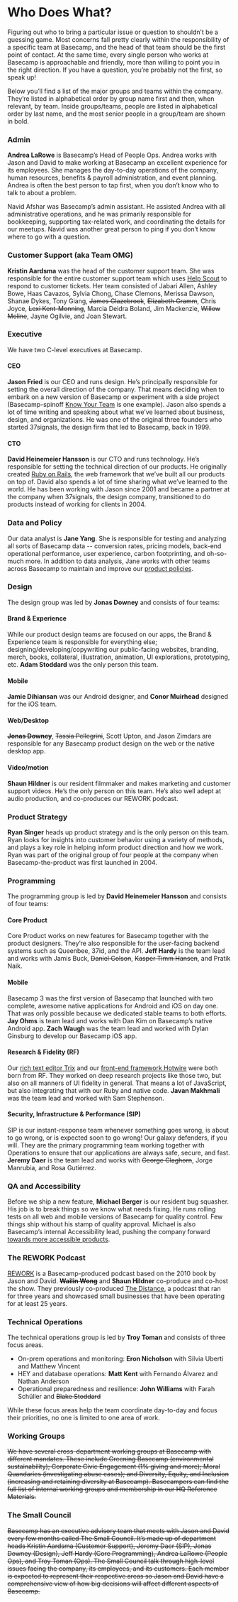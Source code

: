# Who Does What?

Figuring out who to bring a particular issue or question to shouldn’t be a guessing game. Most concerns fall pretty clearly within the responsibility of a specific team at Basecamp, and the head of that team should be the first point of contact. At the same time, every single person who works at Basecamp is approachable and friendly, more than willing to point you in the right direction. If you have a question, you’re probably not the first, so speak up!

Below you’ll find a list of the major groups and teams within the company. They’re listed in alphabetical order by group name first and then, when relevant, by team. Inside groups/teams, people are listed in alphabetical order by last name, and the most senior people in a group/team are shown in bold.

### Admin

**Andrea LaRowe** is Basecamp’s Head of People Ops. Andrea works with Jason and David to make working at Basecamp an excellent experience for its employees. She manages the day-to-day operations of the company, human resources, benefits & payroll administration, and event planning. Andrea is often the best person to tap first, when you don’t know who to talk to about a problem.

Navid Afshar was Basecamp’s admin assistant. He assisted Andrea with all administrative operations, and he was primarily responsible for bookkeeping, supporting tax-related work, and coordinating the details for our meetups. Navid was another great person to ping if you don’t know where to go with a question.

### Customer Support (aka Team OMG)

**Kristin Aardsma** was the head of the customer support team. She was responsible for the entire customer support team which uses [Help Scout](https://www.helpscout.net) to respond to customer tickets. Her team consisted of Jabari Allen, Ashley Bowe, Haas Cavazos, Sylvia Chong, Chase Clemons, Merissa Dawson, Shanae Dykes, Tony Giang, ~~James Glazebrook~~, ~~Elizabeth Gramm~~, Chris Joyce, ~~Lexi Kent-Monning~~, Marcia Deidra Boland, Jim Mackenzie, ~~Willow Moline~~, Jayne Ogilvie, and Joan Stewart.

### Executive

We have two C-level executives at Basecamp.

#### CEO

**Jason Fried** is our CEO and runs design. He’s principally responsible for setting the overall direction of the company. That means deciding when to embark on a new version of Basecamp or experiment with a side project (Basecamp-spinoff [Know Your Team](https://knowyourteam.com/) is one example). Jason also spends a lot of time writing and speaking about what we’ve learned about business, design, and organizations. He was one of the original three founders who started 37signals, the design firm that led to Basecamp, back in 1999.

#### CTO

**David Heinemeier Hansson** is our CTO and runs technology. He’s responsible for setting the technical direction of our products. He originally created [Ruby on Rails](https://rubyonrails.org/), the web framework that we’ve built all our products on top of. David also spends a lot of time sharing what we’ve learned to the world. He has been working with Jason since 2001 and became a partner at the company when 37signals, the design company, transitioned to do products instead of working for clients in 2004.

### Data and Policy

Our data analyst is **Jane Yang**. She is responsible for testing and analyzing all sorts of Basecamp data -- conversion rates, pricing models, back-end operational performance, user experience, carbon footprinting, and oh-so-much more. In addition to data analysis, Jane works with other teams across Basecamp to maintain and improve our [product policies](https://github.com/basecamp/policies).

### Design

The design group was led by **Jonas Downey** and consists of four teams:

#### Brand & Experience

While our product design teams are focused on our apps, the Brand & Experience team is responsible for everything else; designing/developing/copywriting our public-facing websites, branding, merch, books, collateral, illustration, animation, UI explorations, prototyping, etc. **Adam Stoddard** was the only person this team.

#### Mobile

**Jamie Dihiansan** was our Android designer, and **Conor Muirhead** designed for the iOS team.

#### Web/Desktop

~~**Jonas Downey**~~, ~~Tassia Pellegrini~~, Scott Upton, and Jason Zimdars are responsible for any Basecamp product design on the web or the native desktop app.

#### Video/motion

**Shaun Hildner** is our resident filmmaker and makes marketing and customer support videos. He’s the only person on this team. He’s also well adept at audio production, and co-produces our REWORK podcast.

### Product Strategy

**Ryan Singer** heads up product strategy and is the only person on this team. Ryan looks for insights into customer behavior using a variety of methods, and plays a key role in helping inform product direction and how we work. Ryan was part of the original group of four people at the company when Basecamp-the-product was first launched in 2004.

### Programming

The programming group is led by **David Heinemeier Hansson** and consists of four teams:

#### Core Product

Core Product works on new features for Basecamp together with the product designers. They’re also responsible for the user-facing backend systems such as Queenbee, 37id, and the API. **Jeff Hardy** is the team lead and works with Jamis Buck, ~~Daniel Colson~~, ~~Kasper Timm Hansen~~, and Pratik Naik.

#### Mobile

Basecamp 3 was the first version of Basecamp that launched with two complete, awesome native applications for Android and iOS on day one. That was only possible because we dedicated stable teams to both efforts. **Jay Ohms** is team lead and works with Dan Kim on Basecamp’s native Android app. **Zach Waugh** was the team lead and worked with Dylan Ginsburg to develop our Basecamp iOS app.

#### Research & Fidelity (RF)

Our [rich text editor Trix](https://trix-editor.org) and our [front-end framework Hotwire](https://hotwire.dev) were both born from RF. They worked on deep research projects like those two, but also on all manners of UI fidelity in general. That means a lot of JavaScript, but also integrating that with our Ruby and native code. **Javan Makhmali** was the team lead and worked with Sam Stephenson.

#### Security, Infrastructure & Performance (SIP)

SIP is our instant-response team whenever something goes wrong, is about to go wrong, or is expected soon to go wrong! Our galaxy defenders, if you will. They are the primary programming team working together with Operations to ensure that our applications are always safe, secure, and fast. **Jeremy Daer** is the team lead and works with ~~George Claghorn~~, Jorge Manrubia, and Rosa Gutiérrez.

### QA and Accessibility

Before we ship a new feature, **Michael Berger** is our resident bug squasher. His job is to break things so we know what needs fixing. He runs rolling tests on all web and mobile versions of Basecamp for quality control. Few things ship without his stamp of quality approval. Michael is also Basecamp’s internal Accessibility lead, pushing the company forward [towards more accessible products](https://hey.com/accessibility/).

### The REWORK Podcast

[REWORK](https://rework.fm) is a Basecamp-produced podcast based on the 2010 book by Jason and David. ~~**Wailin Wong**~~ and **Shaun Hildner** co-produce and co-host the show. They previously co-produced [The Distance](https://thedistance.com), a podcast that ran for three years and showcased small businesses that have been operating for at least 25 years.

### Technical Operations

The technical operations group is led by **Troy Toman** and consists of three focus areas.
- On-prem operations and monitoring: **Eron Nicholson** with Silvia Uberti and Matthew Vincent
- HEY and database operations: **Matt Kent** with Fernando Álvarez and Nathan Anderson 
- Operational preparedness and resilience: **John Williams** with Farah Schüller and ~~Blake Stoddard~~

While these focus areas help the team coordinate day-to-day and focus their priorities, no one is limited to one area of work.

### Working Groups

~~We have several cross-department working groups at Basecamp with different mandates. These include Greening Basecamp (environmental sustainability); Corporate Civic Engagement (1% giving and more); Moral Quandaries (investigating abuse cases); and Diversity, Equity, and Inclusion (increasing and retaining diversity at Basecamp). Basecampers can find the full list of internal working groups and membership in our HQ Reference Materials.~~

### The Small Council

~~Basecamp has an executive advisory team that meets with Jason and David every few months called The Small Council. It’s made up of department heads Kristin Aardsma (Customer Support), Jeremy Daer (SIP), Jonas Downey (Design), Jeff Hardy (Core Programming), Andrea LaRowe (People Ops), and Troy Toman (Ops). The Small Council talk through high-level issues facing the company, its employees, and its customers. Each member is expected to represent their respective areas so Jason and David have a comprehensive view of how big decisions will affect different aspects of Basecamp.~~
